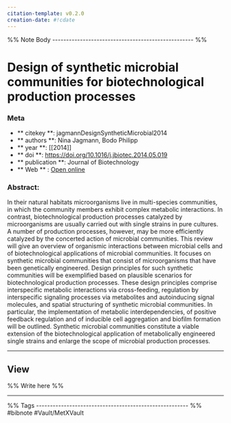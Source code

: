 ```yaml
---
citation-template: v0.2.0
creation-date: #!cdate
---
```


%% Note Body --------------------------------------------------- %%
# Design of synthetic microbial communities for biotechnological production processes

### Meta
- ** citekey **: jagmannDesignSyntheticMicrobial2014
- ** authors **: Nina Jagmann, Bodo Philipp
- ** year **: [[2014]]
- ** doi **: https://doi.org/10.1016/j.jbiotec.2014.05.019
- ** publication **: Journal of Biotechnology
- ** Web ** : [Open online]()


### Abstract:
In their natural habitats microorganisms live in multi-species communities, in which the community members exhibit complex metabolic interactions. In contrast, biotechnological production processes catalyzed by microorganisms are usually carried out with single strains in pure cultures. A number of production processes, however, may be more efficiently catalyzed by the concerted action of microbial communities. This review will give an overview of organismic interactions between microbial cells and of biotechnological applications of microbial communities. It focuses on synthetic microbial communities that consist of microorganisms that have been genetically engineered. Design principles for such synthetic communities will be exemplified based on plausible scenarios for biotechnological production processes. These design principles comprise interspecific metabolic interactions via cross-feeding, regulation by interspecific signaling processes via metabolites and autoinducing signal molecules, and spatial structuring of synthetic microbial communities. In particular, the implementation of metabolic interdependencies, of positive feedback regulation and of inducible cell aggregation and biofilm formation will be outlined. Synthetic microbial communities constitute a viable extension of the biotechnological application of metabolically engineered single strains and enlarge the scope of microbial production processes.

___

## View

%% Write here %%





___
%% Tags  ------------------------------------------------------- %%
#bibnote
#Vault/MetXVault 
